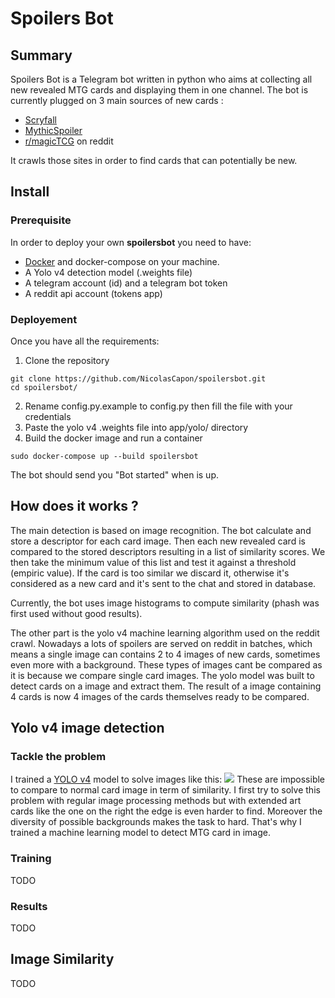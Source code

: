 # Spoilers Bot
## Summary
Spoilers Bot is a Telegram bot written in python who aims at collecting all new revealed MTG cards and displaying them in one channel.
The bot is currently plugged on 3 main sources of new cards :
- [Scryfall](https://scryfall.com/)
- [MythicSpoiler](https://mythicspoiler.com/)
- [r/magicTCG](https://www.reddit.com/r/magicTCG/) on reddit

It crawls those sites in order to find cards that can potentially be new.

## Install
### Prerequisite
In order to deploy your own **spoilersbot** you need to have:
- [Docker](https://www.docker.com/) and docker-compose on your machine.
- A Yolo v4 detection model (.weights file)
- A telegram account (id) and a telegram bot token
- A reddit api account (tokens app)

### Deployement
Once you have all the requirements:
1. Clone the repository
```
git clone https://github.com/NicolasCapon/spoilersbot.git
cd spoilersbot/
```
2. Rename config.py.example to config.py then fill the file with your credentials
3. Paste the yolo v4 .weights file into app/yolo/ directory
4. Build the docker image and run a container
```
sudo docker-compose up --build spoilersbot
```
The bot should send you "Bot started" when is up.

## How does it works ?
The main detection is based on image recognition. The bot calculate and store a descriptor for each card image.
Then each new revealed card is compared to the stored descriptors resulting in a list of similarity scores. We then take the minimum value of this list and test it against a threshold (empiric value). If the card is too similar we discard it, otherwise it's considered as a new card and it's sent to the chat and stored in database.

Currently, the bot uses image histograms to compute similarity (phash was first used without good results).

The other part is the yolo v4 machine learning algorithm used on the reddit crawl. Nowadays a lots of spoilers are served on reddit in batches, which means a single image can contains 2 to 4 images of new cards, sometimes even more with a background. These types of images cant be compared as it is because we compare single card images. The yolo model was built to detect cards on a image and extract them. The result of a image containing 4 cards is now 4 images of the cards themselves ready to be compared.

## Yolo v4 image detection

### Tackle the problem
I trained a [YOLO v4](https://arxiv.org/abs/2004.10934) model to solve images like this:
![](https://i.redd.it/lef7sla7l6x51.jpg)
These are impossible to compare to normal card image in term of similarity.
I first try to solve this problem with regular image processing methods but with extended art cards like the one on the right the edge is even harder to find. Moreover the diversity of possible backgrounds makes the task to hard.
That's why I trained a machine learning model to detect MTG card in image.

### Training
TODO

### Results
TODO

## Image Similarity
TODO